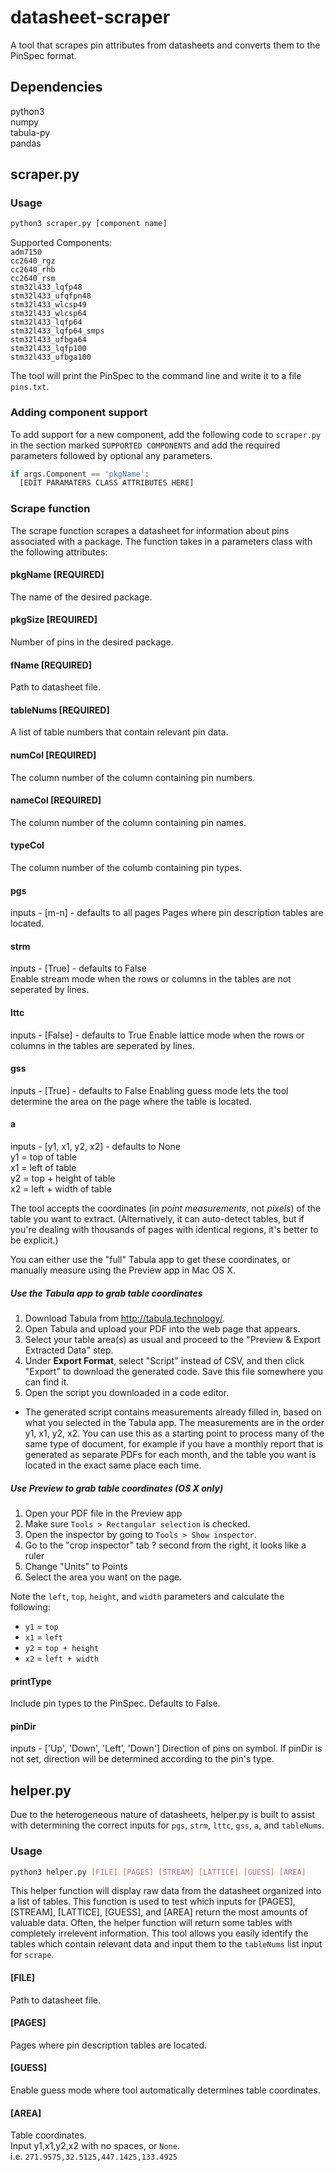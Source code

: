 # datasheet-scraper
A tool that scrapes pin attributes from datasheets and converts them to the PinSpec format.

## Dependencies
python3   
numpy   
tabula-py   
pandas   

## scraper.py

### Usage

```bash
python3 scraper.py [component name]
```

Supported Components:  
  `adm7150`   
  `cc2640_rgz`   
  `cc2640_rhb`   
  `cc2640_rsm`   
  `stm32l433_lqfp48`   
  `stm32l433_ufqfpn48`   
  `stm32l433_wlcsp49`  
  `stm32l433_wlcsp64`  
  `stm32l433_lqfp64`  
  `stm32l433_lqfp64_smps`  
  `stm32l433_ufbga64`  
  `stm32l433_lqfp100`  
  `stm32l433_ufbga100`  

The tool will print the PinSpec to the command line and write it to a file `pins.txt`.

### Adding component support
To add support for a new component, add the following code to `scraper.py` in the section marked `SUPPORTED COMPONENTS` and add the required parameters followed by optional any parameters. 


```python
if args.Component == 'pkgName':
  [EDIT PARAMATERS CLASS ATTRIBUTES HERE]
```

### Scrape function
The scrape function scrapes a datasheet for information about pins associated with a package. The function takes in a parameters class with the following attributes: 

#### pkgName [REQUIRED]
The name of the desired package.

#### pkgSize [REQUIRED]
Number of pins in the desired package.

#### fName [REQUIRED]
Path to datasheet file.

#### tableNums [REQUIRED]
A list of table numbers that contain relevant pin data.

#### numCol [REQUIRED]
The column number of the column containing pin numbers.

#### nameCol [REQUIRED]
The column number of the column containing pin names.

#### typeCol
The column number of the columb containing pin types.

#### pgs
inputs - [m-n] - defaults to all pages
Pages where pin description tables are located.

#### strm 
inputs - [True] - defaults to False  
Enable stream mode when the rows or columns in the tables are not seperated by lines. 

#### lttc
inputs - [False] - defaults to True 
Enable lattice mode when the rows or columns in the tables are seperated by lines.

#### gss
inputs - [True] - defaults to False 
Enabling guess mode lets the tool determine the area on the page where the table is located.

#### a
inputs - [y1, x1, y2, x2] - defaults to None   
y1 = top of table  
x1 = left of table  
y2 = top + height of table  
x2 = left + width of table  

The tool accepts the coordinates (in *point measurements*, not *pixels*) of the table you want to extract. (Alternatively, it can auto-detect tables, but if you're dealing with thousands of pages with identical regions, it's better to be explicit.)

You can either use the "full" Tabula app to get these coordinates, or manually measure using the Preview app in Mac OS X.

##### Use the Tabula app to grab table coordinates

1. Download Tabula from http://tabula.technology/.
2. Open Tabula and upload your PDF into the web page that appears.
3. Select your table area(s) as usual and proceed to the "Preview & Export Extracted Data" step.
4. Under **Export Format**, select "Script" instead of CSV, and then click "Export" to download the generated code. Save this file somewhere you can find it.
5. Open the script you downloaded in a code editor.
  * The generated script contains measurements already filled in, based on what you selected in the Tabula app. The measurements are in the order y1, x1, y2, x2. You can use this as a starting point to process many of the same type of document, for example if you have a monthly report that is generated as separate PDFs for each month, and the table you want is located in the exact same place each time.

##### Use **Preview**  to grab table coordinates (OS X only)

1. Open your PDF file in the Preview app
2. Make sure `Tools > Rectangular selection` is checked.
3. Open the inspector by going to `Tools > Show inspector`.
4. Go to the "crop inspector" tab ? second from the right, it looks like a ruler
5. Change "Units" to Points
6. Select the area you want on the page.

Note the `left`, `top`, `height`, and `width` parameters and calculate the following:

* `y1` = `top`
* `x1` = `left`
* `y2` = `top + height`
* `x2` =  `left + width`

#### printType 
Include pin types to the PinSpec. Defaults to False.

#### pinDir
inputs - ['Up', 'Down', 'Left', 'Down']
Direction of pins on symbol. If pinDir is not set, direction will be determined according to the pin's type.

## helper.py
Due to the heterogeneous nature of datasheets, helper.py is built to assist with determining the correct inputs for `pgs`, `strm`, `lttc`, `gss`, `a`, and `tableNums`.  

### Usage

```bash
python3 helper.py [FILE] [PAGES] [STREAM] [LATTICE] [GUESS] [AREA] 
```

This helper function will display raw data from the datasheet organized into a list of tables. This function is used to test which inputs for [PAGES], [STREAM], [LATTICE], [GUESS], and [AREA] return the most amounts of valuable data. Often, the helper function will return some tables with completely irrelevent information. This tool allows you easily identify the tables which contain relevant data and input them to the `tableNums` list input for `scrape`.

#### [FILE]
Path to datasheet file.

#### [PAGES]
Pages where pin description tables are located.

#### [GUESS]
Enable guess mode where tool automatically determines table coordinates.

#### [AREA]
Table coordinates.  
Input y1,x1,y2,x2 with no spaces, or `None`.  
i.e. `271.9575,32.5125,447.1425,133.4925`
